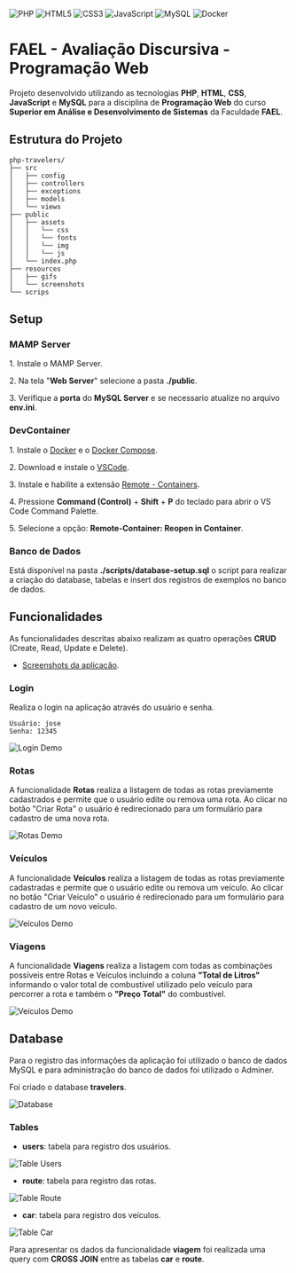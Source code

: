 ![PHP](https://img.shields.io/badge/PHP-%23777BB4.svg?style=for-the-badge&logo=PHP&logoColor=white)
![HTML5](https://img.shields.io/badge/HTML5-%23E34F26.svg?style=for-the-badge&logo=HTML5&logoColor=white)
![CSS3](https://img.shields.io/badge/CSS3-%231572B6.svg?style=for-the-badge&logo=CSS3&logoColor=white)
![JavaScript](https://img.shields.io/badge/JavaScript-%23F7DF1E.svg?style=for-the-badge&logo=JavaScript&logoColor=white)
![MySQL](https://img.shields.io/badge/MySQL-%234479A1.svg?style=for-the-badge&logo=MySQL&logoColor=white)
![Docker](https://img.shields.io/badge/docker-%230db7ed.svg?style=for-the-badge&logo=docker&logoColor=white)

# FAEL - Avaliação Discursiva - Programação Web

Projeto desenvolvido utilizando as tecnologias **PHP**, **HTML**, **CSS**, **JavaScript** e **MySQL** para a disciplina de **Programação Web** do curso **Superior em Análise e Desenvolvimento de Sistemas** da Faculdade **FAEL**.

## Estrutura do Projeto

```shell
php-travelers/
├── src
│   ├── config
│   ├── controllers
│   ├── exceptions
│   ├── models
│   └── views
├── public
│   ├── assets
│   │   └── css
│   │   └── fonts
│   │   └── img
│   │   └── js
│   └── index.php
├── resources
│   ├── gifs
│   └── screenshots
└── scrips

```

## Setup

### MAMP Server

1\. Instale o MAMP Server.

2\. Na tela "**Web Server**" selecione a pasta **./public**.

3\. Verifique a **porta** do **MySQL Server** e se necessario atualize no arquivo **env.ini**.

### DevContainer

1\. Instale o [Docker](https://docs.docker.com/get-docker/) e o [Docker Compose](https://docs.docker.com/compose/install/).

2\. Download e instale o [VSCode](https://code.visualstudio.com/docs/setup/setup-overview).

3\. Instale e habilite a extensão [Remote - Containers](https://marketplace.visualstudio.com/items?itemName=ms-vscode-remote.remote-containers).

4\. Pressione **Command (Control)** + **Shift** + **P** do teclado para abrir o VS Code Command Palette.

5\. Selecione a opção: **Remote-Container: Reopen in Container**.

###  Banco de Dados

Está disponível na pasta **./scripts/database-setup.sql** o script para realizar a criação do database, tabelas e insert dos registros de exemplos no banco de dados.


## Funcionalidades

As funcionalidades descritas abaixo realizam as quatro operações **CRUD** (Create, Read, Update e Delete).

- [Screenshots da aplicacão](https://github.com/leoduprates/php-travelers/tree/main/resources/screenshots).

### Login

Realiza o login na aplicação através do usuário e senha.

```
Usuário: jose
Senha: 12345
```

![Login Demo](resources/gifs/login.gif)

### Rotas

A funcionalidade **Rotas** realiza a listagem de todas as rotas previamente cadastrados e permite que o usuário edite ou remova uma rota. Ao clicar no botão "Criar Rota" o usuário é redirecionado para um formulário para cadastro de uma nova rota.

![Rotas Demo](resources/gifs/rotas.gif)

### Veículos

A funcionalidade **Veículos** realiza a listagem de todas as rotas previamente cadastradas e permite que o usuário edite ou remova um veículo. Ao clicar no botão "Criar Veículo" o usuário é redirecionado para um formulário para cadastro de um novo veículo.

![Veículos Demo](resources/gifs/veiculos.gif)

### Viagens

A funcionalidade **Viagens** realiza a listagem com todas as combinações possíveis entre Rotas e Veículos incluindo a coluna **"Total de Litros"** informando o valor total de combustível utilizado pelo veículo para percorrer a rota e também o **"Preço Total"** do combustível.

![Veículos Demo](resources/gifs/viagens.gif)

## Database

Para o registro das informações da aplicação foi utilizado o banco de dados MySQL e para administração do banco de dados foi utilizado o Adminer.

Foi criado o database **travelers**.

![Database](resources/screenshots/database/database_travelers.png)

### Tables

- **users**: tabela para registro dos usuários.

![Table Users](resources/screenshots/database/table_users.png)

- **route**: tabela para registro das rotas.

![Table Route](resources/screenshots/database/table_route.png)

- **car**: tabela para registro dos veículos.

![Table Car](resources/screenshots/database/table_car.png)

Para apresentar os dados da funcionalidade **viagem** foi realizada uma query com **CROSS JOIN** entre as tabelas **car** e **route**.